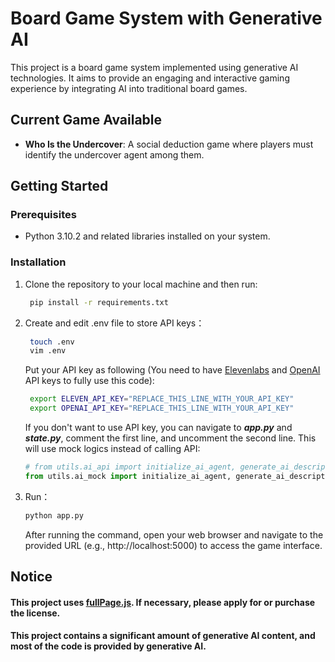 # Board Game System with Generative AI

This project is a board game system implemented using generative AI technologies. It aims to provide an engaging and interactive gaming experience by integrating AI into traditional board games.

## Current Game Available

- **Who Is the Undercover**: A social deduction game where players must identify the undercover agent among them.

## Getting Started

### Prerequisites

- Python 3.10.2 and related libraries installed on your system.

### Installation

1. Clone the repository to your local machine and then run:
   ```bash
    pip install -r requirements.txt
   ```

2. Create and edit .env file to store API keys：
   ```bash
    touch .env
    vim .env
   ```
   Put your API key as following (You need to have [Elevenlabs](https://elevenlabs.io/)
   and [OpenAI](https://platform.openai.com/docs/overview) API keys to fully use this code):
   ```bash
    export ELEVEN_API_KEY="REPLACE_THIS_LINE_WITH_YOUR_API_KEY"
    export OPENAI_API_KEY="REPLACE_THIS_LINE_WITH_YOUR_API_KEY"
   ```
   If you don't want to use API key, you can navigate to **_app.py_** and **_state.py_**,
   comment the first line, and uncomment the second line. This will use mock logics instead of calling API:
   ```python
   # from utils.ai_api import initialize_ai_agent, generate_ai_descriptions, generate_ai_votes
   from utils.ai_mock import initialize_ai_agent, generate_ai_descriptions, generate_ai_votes
   ```
3. Run：
   ```bash
   python app.py
   ```
   After running the command, open your web browser and navigate to the provided URL (e.g., http://localhost:5000) to access the game interface.

## Notice

#### This project uses [fullPage.js](https://github.com/alvarotrigo/fullPage.js). If necessary, please apply for or purchase the license.

#### This project contains a significant amount of generative AI content, and most of the code is provided by generative AI.